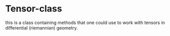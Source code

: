 # Tensor-class
this is a class containing methods that one could use to work with tensors in differential (riemannian) geometry.
